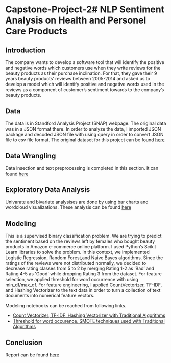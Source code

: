 # Capstone-Project-2# NLP Sentiment Analysis on Health and Personel Care Products

## Introduction
The company wants to develop a software tool that will identify the positive and negative words which customers use when they write reviews for the beauty products as their purchase inclination. For that, they gave their 9 years beauty products’ reviews between 2005-2014 and asked us to develop a model which will identify positive and negative words used in the reviews as a component of customer’s sentiment towards to the company’s beauty products. 

## Data

The data is in Standford Analysis Project (SNAP) webpage. The original data was in a JSON format there. In order to analyze the data, I imported JSON package and decoded JSON file with using query in order to convert JSON file to csv file format. The original dataset for this project can be found [here](http://snap.stanford.edu/data/amazon/productGraph/categoryFiles/reviews_Health_and_Personal_Care_10.json.gz)

## Data Wrangling
  Data insection and text preprocessing is completed in this section. It can found [here](https://github.com/eakbu/Capstone-Project-2/blob/main/data%20wrangling/amazon%20health%20and%20personal-care%20sentiment%20analysis.ipynb)

## Exploratory Data Analysis
Univarate and bivariate analysises are done by using bar charts and wordcloud visualizations. These analysis can be found [here](https://github.com/eakbu/Capstone-Project-2/blob/main/data%20storytelling/Exploratory_Data_Analysis_for_Sentiment_Analysis.ipynb.)

## Modeling
This is a supervised binary classification problem. We are trying to predict the sentiment based on the reviews left by females who bought beauty products in Amazon e-commerce online platform. I used Python’s Scikit Learn libraries to solve the problem. In this context, we implemented Logistic Regression, Random Forest,and  Naive Bayes algorithms. 
Since the ratings of the reviews were not distributed normally, we decided to decrease rating classes from 5 to 2 by merging Rating 1-2 as ‘Bad’ and Rating 4-5 as 'Good' while dropping Rating 3 from the dataset.
For feature selection, we applied threshold for word occurrence with using min_df/max_df. For feature engineering, I applied CountVectorizer, TF-IDF, and Hashing Vectorizer to the text data in order to turn a collection of text documents into numerical feature vectors. 

Modeling notebooks can be reached from following links. 

- [Count Vectorizer, TF-IDF, Hashing Vectorizer with Traditional Algorithms](https://github.com/eakbu/Capstone-Project-2/blob/main/data%20feature%20selection%20and%20model%20building/feature%20selection%20and%20model%20building.ipynb)
- [Threshold for word occurence, SMOTE techniques used with Traditional Algorithms](https://github.com/eakbu/Capstone-Project-2/blob/main/data%20feature%20selection%20and%20model%20building/feature%20selection%20and%20model%20building-model%20performance%20improvement.ipynb)

## Conclusion
Report can be found [here](https://github.com/eakbu/Capstone-Project-2/blob/main/mile%20stone%20report/capstone%202%20mile%20stone%20report%20%20final.pages)

